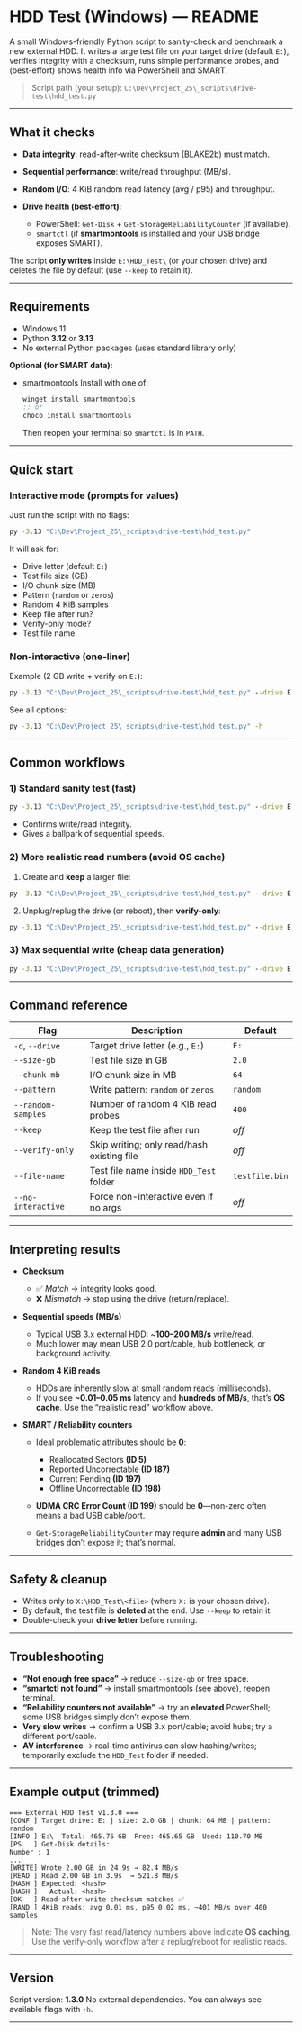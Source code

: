 # HDD Test (Windows) — README

A small Windows-friendly Python script to sanity-check and benchmark a new external HDD.
It writes a large test file on your target drive (default `E:`), verifies integrity with a checksum, runs simple performance probes, and (best-effort) shows health info via PowerShell and SMART.

> Script path (your setup):
> `C:\Dev\Project_25\_scripts\drive-test\hdd_test.py`

---

## What it checks

- **Data integrity**: read-after-write checksum (BLAKE2b) must match.
- **Sequential performance**: write/read throughput (MB/s).
- **Random I/O**: 4 KiB random read latency (avg / p95) and throughput.
- **Drive health (best-effort)**:

  - PowerShell: `Get-Disk` + `Get-StorageReliabilityCounter` (if available).
  - `smartctl` (if **smartmontools** is installed and your USB bridge exposes SMART).

The script **only writes** inside `E:\HDD_Test\` (or your chosen drive) and deletes the file by default (use `--keep` to retain it).

---

## Requirements

- Windows 11
- Python **3.12** or **3.13**
- No external Python packages (uses standard library only)

**Optional (for SMART data):**

- smartmontools
  Install with one of:

  ```bat
  winget install smartmontools
  :: or
  choco install smartmontools
  ```

  Then reopen your terminal so `smartctl` is in `PATH`.

---

## Quick start

### Interactive mode (prompts for values)

Just run the script with no flags:

```bat
py -3.13 "C:\Dev\Project_25\_scripts\drive-test\hdd_test.py"
```

It will ask for:

- Drive letter (default `E:`)
- Test file size (GB)
- I/O chunk size (MB)
- Pattern (`random` or `zeros`)
- Random 4 KiB samples
- Keep file after run?
- Verify-only mode?
- Test file name

### Non-interactive (one-liner)

Example (2 GB write + verify on `E:`):

```bat
py -3.13 "C:\Dev\Project_25\_scripts\drive-test\hdd_test.py" --drive E: --size-gb 2
```

See all options:

```bat
py -3.13 "C:\Dev\Project_25\_scripts\drive-test\hdd_test.py" -h
```

---

## Common workflows

### 1) Standard sanity test (fast)

```bat
py -3.13 "C:\Dev\Project_25\_scripts\drive-test\hdd_test.py" --drive E: --size-gb 2
```

- Confirms write/read integrity.
- Gives a ballpark of sequential speeds.

### 2) More realistic **read** numbers (avoid OS cache)

1. Create and **keep** a larger file:

```bat
py -3.13 "C:\Dev\Project_25\_scripts\drive-test\hdd_test.py" --drive E: --size-gb 4 --keep
```

2. Unplug/replug the drive (or reboot), then **verify-only**:

```bat
py -3.13 "C:\Dev\Project_25\_scripts\drive-test\hdd_test.py" --drive E: --verify-only
```

### 3) Max sequential write (cheap data generation)

```bat
py -3.13 "C:\Dev\Project_25\_scripts\drive-test\hdd_test.py" --drive E: --size-gb 2 --pattern zeros
```

---

## Command reference

| Flag               | Description                                | Default        |
| ------------------ | ------------------------------------------ | -------------- |
| `-d`, `--drive`    | Target drive letter (e.g., `E:`)           | `E:`           |
| `--size-gb`        | Test file size in GB                       | `2.0`          |
| `--chunk-mb`       | I/O chunk size in MB                       | `64`           |
| `--pattern`        | Write pattern: `random` or `zeros`         | `random`       |
| `--random-samples` | Number of random 4 KiB read probes         | `400`          |
| `--keep`           | Keep the test file after run               | _off_          |
| `--verify-only`    | Skip writing; only read/hash existing file | _off_          |
| `--file-name`      | Test file name inside `HDD_Test` folder    | `testfile.bin` |
| `--no-interactive` | Force non-interactive even if no args      | _off_          |

---

## Interpreting results

- **Checksum**

  - ✅ _Match_ → integrity looks good.
  - ❌ _Mismatch_ → stop using the drive (return/replace).

- **Sequential speeds (MB/s)**

  - Typical USB 3.x external HDD: \~**100–200 MB/s** write/read.
  - Much lower may mean USB 2.0 port/cable, hub bottleneck, or background activity.

- **Random 4 KiB reads**

  - HDDs are inherently slow at small random reads (milliseconds).
  - If you see **\~0.01–0.05 ms** latency and **hundreds of MB/s**, that’s **OS cache**. Use the “realistic read” workflow above.

- **SMART / Reliability counters**

  - Ideal problematic attributes should be **0**:

    - Reallocated Sectors **(ID 5)**
    - Reported Uncorrectable **(ID 187)**
    - Current Pending **(ID 197)**
    - Offline Uncorrectable **(ID 198)**

  - **UDMA CRC Error Count (ID 199)** should be **0**—non-zero often means a bad USB cable/port.
  - `Get-StorageReliabilityCounter` may require **admin** and many USB bridges don’t expose it; that’s normal.

---

## Safety & cleanup

- Writes only to `X:\HDD_Test\<file>` (where `X:` is your chosen drive).
- By default, the test file is **deleted** at the end. Use `--keep` to retain it.
- Double-check your **drive letter** before running.

---

## Troubleshooting

- **“Not enough free space”** → reduce `--size-gb` or free space.
- **“smartctl not found”** → install smartmontools (see above), reopen terminal.
- **“Reliability counters not available”** → try an **elevated** PowerShell; some USB bridges simply don’t expose them.
- **Very slow writes** → confirm a USB 3.x port/cable; avoid hubs; try a different port/cable.
- **AV interference** → real-time antivirus can slow hashing/writes; temporarily exclude the `HDD_Test` folder if needed.

---

## Example output (trimmed)

```
=== External HDD Test v1.3.0 ===
[CONF ] Target drive: E: | size: 2.0 GB | chunk: 64 MB | pattern: random
[INFO ] E:\  Total: 465.76 GB  Free: 465.65 GB  Used: 110.70 MB
[PS   ] Get-Disk details:
Number : 1
...
[WRITE] Wrote 2.00 GB in 24.9s → 82.4 MB/s
[READ ] Read 2.00 GB in 3.9s  → 521.8 MB/s
[HASH ] Expected: <hash>
[HASH ]   Actual: <hash>
[OK   ] Read-after-write checksum matches ✅
[RAND ] 4KiB reads: avg 0.01 ms, p95 0.02 ms, ~401 MB/s over 400 samples
```

> Note: The very fast read/latency numbers above indicate **OS caching**. Use the verify-only workflow after a replug/reboot for realistic reads.

---

## Version

Script version: **1.3.0**
No external dependencies.
You can always see available flags with `-h`.

---
